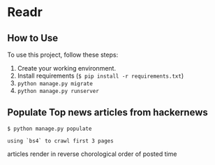 # Readr

## How to Use

To use this project, follow these steps:

1. Create your working environment.
2. Install requirements (`$ pip install -r requirements.txt`)
3. `python manage.py migrate`
4. `python manage.py runserver`


## Populate Top news articles from hackernews

    $ python manage.py populate
    
    using `bs4` to crawl first 3 pages 


articles render in reverse chorological order of posted time